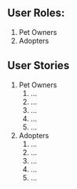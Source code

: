 ## User Roles:

1. Pet Owners
2. Adopters

## User Stories

1. Pet Owners
    1. ...
    2. ...
    3. ...
    4. ...
    5. ...
2. Adopters
    1. ...
    2. ...
    3. ...
    4. ...
    5. ...